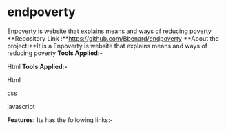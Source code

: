 # endpoverty
 Enpoverty is website that explains means and ways of reducing poverty
**Repository Link :**https://github.com/Bbenard/endpoverty
**About the project:**It is a Enpoverty is website that explains means and ways of reducing poverty
**Tools Applied:-**

Html
**Tools Applied:-**

Html

css 

javascript

**Features:** Its has the following links:-



